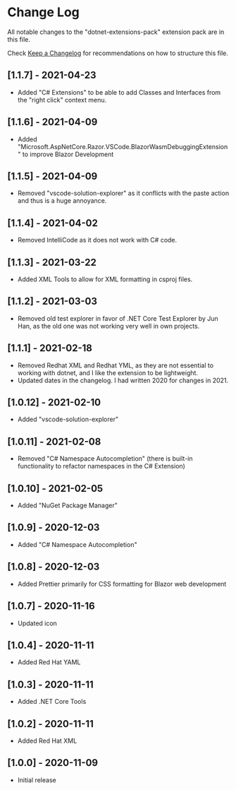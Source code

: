# Change Log

All notable changes to the "dotnet-extensions-pack" extension pack are in this file.

Check [Keep a Changelog](http://keepachangelog.com/) for recommendations on how to structure this file.

## [1.1.7] - 2021-04-23

- Added "C# Extensions" to be able to add Classes and Interfaces from the "right click" context menu.

## [1.1.6] - 2021-04-09

- Added "Microsoft.AspNetCore.Razor.VSCode.BlazorWasmDebuggingExtension" to improve Blazor Development

## [1.1.5] - 2021-04-09

- Removed "vscode-solution-explorer" as it conflicts with the paste action and thus is a huge annoyance.

## [1.1.4] - 2021-04-02

- Removed IntelliCode as it does not work with C# code.

## [1.1.3] - 2021-03-22

- Added XML Tools to allow for XML formatting in csproj files.

## [1.1.2] - 2021-03-03

- Removed old test explorer in favor of .NET Core Test Explorer by Jun Han, as the old one was not working very well in own projects.

## [1.1.1] - 2021-02-18

- Removed Redhat XML and Redhat YML, as they are not essential to working with dotnet, and I like the extension to be lightweight.
- Updated dates in the changelog. I had written 2020 for changes in 2021.

## [1.0.12] - 2021-02-10

- Added "vscode-solution-explorer"

## [1.0.11] - 2021-02-08

- Removed "C# Namespace Autocompletion" (there is built-in functionality to refactor namespaces in the C# Extension)

## [1.0.10] - 2021-02-05

- Added "NuGet Package Manager"

## [1.0.9] - 2020-12-03

- Added "C# Namespace Autocompletion"

## [1.0.8] - 2020-12-03

- Added Prettier primarily for CSS formatting for Blazor web development

## [1.0.7] - 2020-11-16

- Updated icon

## [1.0.4] - 2020-11-11

- Added Red Hat YAML

## [1.0.3] - 2020-11-11

- Added .NET Core Tools

## [1.0.2] - 2020-11-11

- Added Red Hat XML

## [1.0.0] - 2020-11-09

- Initial release
